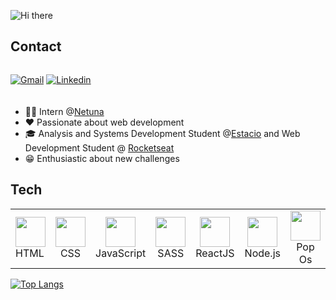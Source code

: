 ![Hi there](https://github.com/kayobitencourt/kayobitencourt/assets/119075692/312596f4-52c3-4a7b-8cd4-db54354540b1)


## Contact

<div style="display:flex; gap:20px; margin-bottom:20px;">
  

[![Gmail](https://img.shields.io/badge/-Email-8A2BE2?style=flat-square&logo=Gmail&logoColor=white&link=mailto:kayobitencourt.dev@gmail.com)](mailto:kayobitencourt.dev@gmail.com)
[![Linkedin](https://img.shields.io/badge/Linkedin-8A2BE2?style=flat-square&logo=Linkedin&logoColor=white&link=https://www.linkedin.com/in/kayo-bitencourt-492832258/)](https://www.linkedin.com/in/kayo-bitencourt-492832258/)
</div>

- 👨‍💻 Intern @[Netuna](https://www.linkedin.com/company/netuna-digital/about/)
- ❤ Passionate about web development
- 🎓 Analysis and Systems Development Student @[Estacio](https://estacio.br/) and  Web Development Student @ [Rocketseat](https://www.rocketseat.com.br/)
- 😁 Enthusiastic about new challenges

## Tech

 <table>
  <tr>
    <td>
      <img width="48px" height="48px" src="https://github.com/kayobitencourt/kayobitencourt/assets/119075692/788b353a-0faa-4982-96e8-6bf5b16a7cf2"><br>
      HTML
    </td>
    <td align="center">
     <img width="48px" height="48px" src="https://github.com/kayobitencourt/kayobitencourt/assets/119075692/c7c97f75-076c-4da6-b952-d5fb0e7d77b8"><br>
      CSS
    </td>
    <td align="center">
     <img width="48px" height="48px" src="https://github.com/kayobitencourt/kayobitencourt/assets/119075692/517ecbcd-0ac5-48b3-81f6-182baba6e670"><br>
      JavaScript
    </td>
    <td align="center">
     <img width="48px" height="48px" src="https://github.com/kayobitencourt/kayobitencourt/assets/119075692/4bc4608d-d050-4419-a621-f85873dbb306"><br>
      SASS
    </td>
    <td align="center">
     <img width="48px" height="48px" src="https://github.com/kayobitencourt/kayobitencourt/assets/119075692/07b11c78-4a1f-4851-aacd-bf2da2e089b7"><br>
      ReactJS
    </td>
    <td align="center">
     <img width="48px" height="48px" src="https://github.com/kayobitencourt/kayobitencourt/assets/119075692/301ea58f-d75f-48ec-b717-c6ffd13bbfa1"><br>
      Node.js
    </td>
    <td align="center">
     <img width="48px" height="48px" src="https://github.com/kayobitencourt/kayobitencourt/assets/119075692/8b83f788-9b10-4df9-9681-2fc00aa036bb"><br>
      Pop Os
    </td>
  </tr>
 </table>

<div margin-top="50px">

[![Top Langs](https://github-readme-stats.vercel.app/api/top-langs/?username=kayobitencourt&layout=donut)](https://github.com/anuraghazra/github-readme-stats)

</div>

